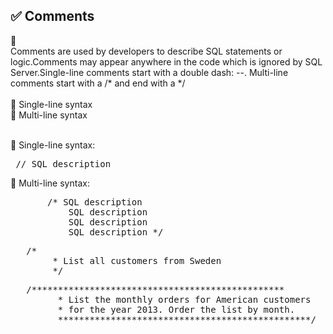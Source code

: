 ## ✅ Comments 

🔷 <br>Comments are used by developers to describe SQL statements or logic.Comments may appear anywhere in the code which is ignored by SQL Server.Single-line comments start with a double dash: --. Multi-line comments start with a /* and end with a */  
	<br> 🔷 Single-line syntax
	<br> 🔷 Multi-line syntax

<br> 
	🔷 Single-line syntax: <br> 
		<pre> // SQL description  </pre>
	🔷 Multi-line syntax: <br>  
<pre>    	/* SQL description
	       SQL description 
	       SQL description 
           SQL description */ </pre>

<pre>	/*   
		* List all customers from Sweden  
		*/   </pre>

<pre>	/************************************************ 
		 * List the monthly orders for American customers 
		 * for the year 2013. Order the list by month. 
		 ************************************************/  </pre>

